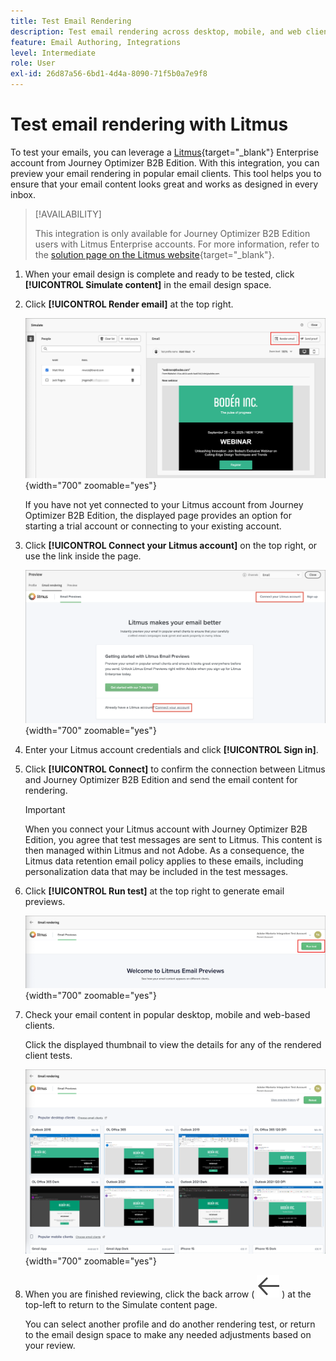 ```yaml
---
title: Test Email Rendering
description: Test email rendering across desktop, mobile, and web clients with Litmus integration to ensure inbox compatibility in Journey Optimizer B2B Edition.
feature: Email Authoring, Integrations
level: Intermediate
role: User
exl-id: 26d87a56-6bd1-4d4a-8090-71f5b0a7e9f8
---
```

# Test email rendering with Litmus

To test your emails, you can leverage a [Litmus](https://www.litmus.com/email-testing){target="_blank"} Enterprise account from Journey Optimizer B2B Edition. With this integration, you can preview your email rendering in popular email clients. This tool helps you to ensure that your email content looks great and works as designed in every inbox.

>[!AVAILABILITY]
>
>This integration is only available for Journey Optimizer B2B Edition users with Litmus Enterprise accounts. For more information, refer to the [solution page on the Litmus website](https://www.litmus.com/solutions/esp/adobe-journey-optimizer){target="_blank"}.

1. When your email design is complete and ready to be tested, click **[!UICONTROL Simulate content]** in the email design space.

1. Click **[!UICONTROL Render email]** at the top right.

   ![Render email button](./assets/email-simulate-render-button.png){width="700" zoomable="yes"}

   If you have not yet connected to your Litmus account from Journey Optimizer B2B Edition, the displayed page provides an option for starting a trial account or connecting to your existing account.

1. Click **[!UICONTROL Connect your Litmus account]** on the top right, or use the link inside the page.

   ![Connect your Litmus account](./assets/email-simulate-render-litmus-connect.png){width="700" zoomable="yes"}

1. Enter your Litmus account credentials and click **[!UICONTROL Sign in]**.

1. Click **[!UICONTROL Connect]** to confirm the connection between Litmus and Journey Optimizer B2B Edition and send the email content for rendering.

   >[!IMPORTANT]
   >
   >When you connect your Litmus account with Journey Optimizer B2B Edition, you agree that test messages are sent to Litmus. This content is then managed within Litmus and not Adobe. As a consequence, the Litmus data retention email policy applies to these emails, including personalization data that may be included in the test messages.

1. Click **[!UICONTROL Run test]** at the top right to generate email previews.

   ![Run a Litmus rendering test](./assets/email-simulate-render-litmus-run-test.png){width="700" zoomable="yes"}

1. Check your email content in popular desktop, mobile and web-based clients.

   Click the displayed thumbnail to view the details for any of the rendered client tests.

   ![Litmus email previews](./assets/email-simulate-render-litmus-previews.png){width="700" zoomable="yes"}

1. When you are finished reviewing, click the back arrow ( ![Show or hide filters icon](../../assets/do-not-localize/icon_back-arrow.svg) ) at the top-left to return to the Simulate content page. 

   You can select another profile and do another rendering test, or return to the email design space to make any needed adjustments based on your review.
